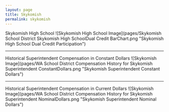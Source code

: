 ```yaml
---
layout: page
title: Skykomish
permalink: skykomish
---
```



Skykomish High School
![Skykomish High School Image](pages/Skykomish School District Skykomish High SchoolDual Credit BarChart.png "Skykomish High School Dual Credit Participation")

___

Historical Superintendent Compensation in Constant Dollars
![Skykomish Image](pages/WA School District Compensation History for Skykomish Superintendent ConstantDollars.png "Skykomish Superintendent Constant Dollars")

___

Historical Superintendent Compensation in Current Dollars
![Skykomish Image](pages/WA School District Compensation History for Skykomish Superintendent NominalDollars.png "Skykomish Superintendent Nominal Dollars")